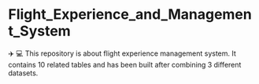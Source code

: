 # Flight_Experience_and_Management_System
✈️ 💻 This repository is about flight experience management system. It contains 10 related tables and has been built after combining 3 different datasets.
